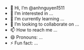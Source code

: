 - 👋 Hi, I’m @anhnguyen1511
- 👀 I’m interested in ...
- 🌱 I’m currently learning ...
- 💞️ I’m looking to collaborate on ...
- 📫 How to reach me ...
- 😄 Pronouns: ...
- ⚡ Fun fact: ...

<!---
anhnguyen1511 is a ✨ special ✨ repository appears on my GitHub profile.
You can click the Preview link to take a look at your changes.
--->
